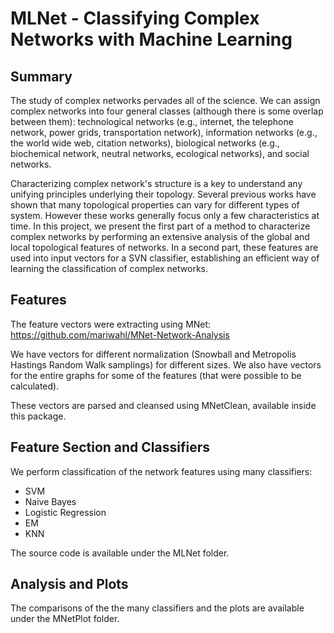 MLNet - Classifying Complex Networks with Machine Learning
===========================================================

Summary
-------

The study of  complex networks pervades all of the science. We can assign complex networks into four general classes (although there is some overlap between them):  technological networks (e.g., internet, the telephone network, power grids, transportation network),  information networks (e.g., the world wide web, citation networks),   biological networks (e.g., biochemical network, neutral networks, ecological networks), and  social networks. 

Characterizing complex network's structure is a key to understand any unifying principles underlying their topology. Several previous works  have shown that many topological properties can vary for different types of system. However these works generally focus only a few characteristics at time.   In this project, we present the first part of a method to characterize complex networks by performing an extensive analysis of the global and local topological features of networks. In a  second part, these features  are used into input vectors for a SVN classifier, establishing an efficient way of learning the classification of complex networks. 

Features
--------

The feature vectors were extracting using MNet:
https://github.com/mariwahl/MNet-Network-Analysis

We have vectors for different normalization (Snowball and Metropolis Hastings Random Walk samplings) for different sizes. We also have vectors for the entire graphs for some of the features (that were possible to be calculated).

These vectors are parsed and cleansed using MNetClean, available inside this package.

Feature Section and Classifiers
------------------------------

We perform classification of the network features using many classifiers:
- SVM
- Naive Bayes
- Logistic Regression
- EM
- KNN

The source code is available under the MLNet folder.


Analysis and Plots
------------------

The comparisons of the the many classifiers and the plots are available under the MNetPlot folder.
